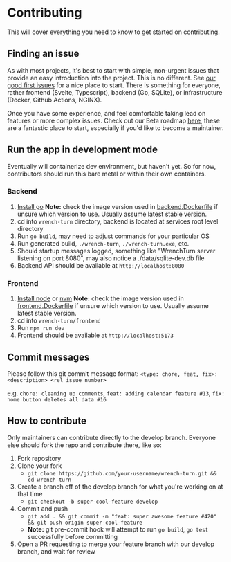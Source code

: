 # Contributing
This will cover everything you need to know to get started on contributing.

## Finding an issue
As with most projects, it's best to start with simple, non-urgent issues that provide an easy introduction into the project. This is no different. See [our good first issues](https://github.com/okdv/wrench-turn/issues?q=is%3Aopen+is%3Aissue+label%3A%22good+first+issue%22) for a nice place to start. There is something for everyone, rather frontend (Svelte, Typescript), backend (Go, SQLite), or infrastructure (Docker, Github Actions, NGINX).

Once you have some experience, and feel comfortable taking lead on features or more complex issues. Check out our Beta roadmap [here](https://github.com/users/okdv/projects/7/views/1), these are a fantastic place to start, especially if you'd like to become a maintainer.

## Run the app in development mode
Eventually will containerize dev environment, but haven't yet. So for now, contributors should run this bare metal or within their own containers. 

### Backend
1) [Install go](https://go.dev/dl/)
**Note:** check the image version used in [backend.Dockerfile](https://github.com/okdv/wrench-turn/blob/develop/backend.Dockerfile) if unsure which version to use. Usually assume latest stable version. 
2) cd into `wrench-turn` directory, backend is located at services root level directory
3) Run `go build`, may need to adjust commands for your particular OS
4) Run generated build, `./wrench-turn`, `./wrench-turn.exe`, etc.
5) Should startup messages logged, something like "WrenchTurn server listening on port 8080", may also notice a ./data/sqlite-dev.db file 
6) Backend API should be available at `http://localhost:8080`

### Frontend 
1) [Install node](https://nodejs.org/en/download) or [nvm](https://github.com/nvm-sh/nvm)
**Note:** check the image version used in [frontend.Dockerfile](https://github.com/okdv/wrench-turn/blob/develop/frontend.Dockerfile) if unsure which version to use. Usually assume latest stable version. 
2) cd into `wrench-turn/frontend`
3) Run `npm run dev` 
4) Frontend should be available at `http://localhost:5173`

## Commit messages 
Please follow this git commit message format: `<type: chore, feat, fix>: <description> <rel issue number>`

e.g. `chore: cleaning up comments`, `feat: adding calendar feature #13`, `fix: home button deletes all data #16`

## How to contribute
Only maintainers can contribute directly to the develop branch. Everyone else should fork the repo and contribute there, like so:

1) Fork repository 
2) Clone your fork
    - `git clone https://github.com/your-username/wrench-turn.git && cd wrench-turn`
3) Create a branch off of the develop branch for what you're working on at that time
    - `git checkout -b super-cool-feature develop`
4) Commit and push
    - `git add . && git commit -m "feat: super awesome feature #420" && git push origin super-cool-feature`
    - **Note:** git pre-commit hook will attempt to run `go build`, `go test` successfully before committing 
5) Open a PR requesting to merge your feature branch with our develop branch, and wait for review
